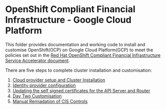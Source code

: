 # OpenShift Compliant Financial Infrastructure - Google Cloud Platform

This folder provides documentation and working code to install and customise OpenShift(OCP) on Google Cloud Platform(GCP) to meet the policies set out in the [Red Hat OpenShift Compliant Financial Infrastructure Service Accelerator document](accelerators/kubernetes/ocp/sat_rh_ocp.adoc). 

There are five steps to complete cluster installation and customisation:

1. [Cloud provider setup and Cluster Installation](accelerators/kubernetes/ocp/gcp/cluster_installation)
2. [Identity provider configuration](accelerators/kubernetes/ocp/gcp/htpasswd-identity-provider)
3. [Updating the self signed certificates for the API Server and Router](accelerators/kubernetes/ocp/gcp/02_replace_api_router_certs)
4. [Day Two Customisation](accelerators/kubernetes/ocp/gcp/day2_customisation)
5. [Manual Remiadation of CIS Controls](accelerators/kubernetes/ocp/gcp/04_remediation_of_manual_CIS_controls)